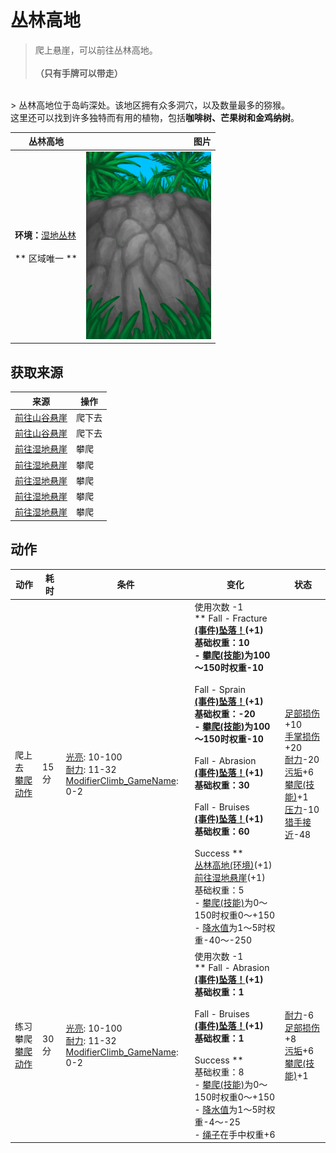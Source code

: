 # 丛林高地  
> 爬上悬崖，可以前往丛林高地。<br><br><b>（只有手牌可以带走）</b>  
<br>  
> 丛林高地位于岛屿深处。该地区拥有众多洞穴，以及数量最多的猕猴。<br>这里还可以找到许多独特而有用的植物，包括<b>咖啡树、芒果树和金鸡纳树</b>。<br>  
  
  丛林高地  |   图片   
 ----  |  ----:   
 **环境：**[湿地丛林](Wetlands.md)<br><br>** 区域唯一 **  |  <img decoding="async" src="Sprite/CliffsUp.png" href="a.md" style="max-width:300px;max-height:300px;">   
  
## 获取来源  
来源  |  操作  
----  |  ----  
[前往山谷悬崖](Path_JungleHighlandsToValley.md)  |  爬下去  
[前往山谷悬崖](Path_JungleHighlandsToValley.md)  |  爬下去  
[前往湿地悬崖](Path_JungleHighlandsToWetlands.md)  |  攀爬  
[前往湿地悬崖](Path_JungleHighlandsToWetlands.md)  |  攀爬  
[前往湿地悬崖](Path_JungleHighlandsToWetlands.md)  |  攀爬  
[前往湿地悬崖](Path_JungleHighlandsToWetlands.md)  |  攀爬  
[前往湿地悬崖](Path_JungleHighlandsToWetlands.md)  |  攀爬  
## 动作  
动作  |  耗时  |  条件  |  变化  |  状态  
----  |  ----  |  ----  |  ----  |  ----  
爬上去<br>[攀爬动作](ClimbAction.md)  |  15分  |  [光亮](Light.md): 10-100<br>[耐力](Stamina.md): 11-32<br>[ModifierClimb_GameName](ModifierClimb.md): 0-2  |  使用次数  -1<br>** Fall - Fracture **<br>  [(事件)坠落！](Event_FallFracture.md)(+1)<br>基础权重：10<br>- [攀爬(技能)](Skill_Climbing.md)为100～150时权重-10<br><br>** Fall - Sprain **<br>  [(事件)坠落！](Event_FallSprains.md)(+1)<br>基础权重：-20<br>- [攀爬(技能)](Skill_Climbing.md)为100～150时权重-10<br><br>** Fall - Abrasion **<br>  [(事件)坠落！](Event_FallAbrasion.md)(+1)<br>基础权重：30<br><br>** Fall - Bruises **<br>  [(事件)坠落！](Event_FallBruise.md)(+1)<br>基础权重：60<br><br>** Success **<br>  [丛林高地(环境)](Env_JungleHighlands.md)(+1)<br>  [前往湿地悬崖](Path_JungleHighlandsToWetlands.md)(+1)<br>基础权重：5<br>- [攀爬(技能)](Skill_Climbing.md)为0～150时权重0～+150<br>- [降水值](RainValue.md)为1～5时权重-40～-250<br>  |  [足部损伤](FootDamage.md)+10<br>[手掌损伤](HandDamage.md)+20<br>[耐力](Stamina.md)-20<br>[污垢](Filth.md)+6<br>[攀爬(技能)](Skill_Climbing.md)+1<br>[压力](Stress.md)-10<br>[猎手接近](HuntersProximity.md)-48  
练习攀爬<br>[攀爬动作](ClimbAction.md)  |  30分  |  [光亮](Light.md): 10-100<br>[耐力](Stamina.md): 11-32<br>[ModifierClimb_GameName](ModifierClimb.md): 0-2  |  使用次数  -1<br>** Fall - Abrasion **<br>  [(事件)坠落！](Event_FallAbrasion.md)(+1)<br>基础权重：1<br><br>** Fall - Bruises **<br>  [(事件)坠落！](Event_FallBruise.md)(+1)<br>基础权重：1<br><br>** Success **<br>基础权重：8<br>- [攀爬(技能)](Skill_Climbing.md)为0～150时权重0～+150<br>- [降水值](RainValue.md)为1～5时权重-4～-25<br>- [绳子](Rope.md)在手中权重+6<br>  |  [耐力](Stamina.md)-6<br>[足部损伤](FootDamage.md)+8<br>[污垢](Filth.md)+6<br>[攀爬(技能)](Skill_Climbing.md)+1  
